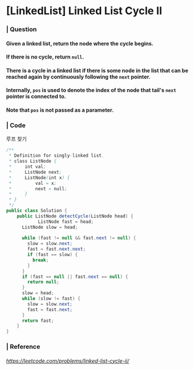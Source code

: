 # [LinkedList] Linked List Cycle II

### | Question

#### Given a linked list, return the node where the cycle begins.

#### If there is no cycle, return `null`.

#### There is a cycle in a linked list if there is some node in the list that can be reached again by continuously following the `next` pointer.

#### Internally, `pos` is used to denote the index of the node that tail's `next` pointer is connected to. 

#### Note that `pos` is not passed as a parameter.

### | Code

루프 찾기

```java
/**
 * Definition for singly-linked list.
 * class ListNode {
 *     int val;
 *     ListNode next;
 *     ListNode(int x) {
 *         val = x;
 *         next = null;
 *     }
 * }
 */
public class Solution {
    public ListNode detectCycle(ListNode head) {
			ListNode fast = head;
      ListNode slow = head;
      
      while (fast != null && fast.next != null) {
        slow = slow.next;
        fast = fast.next.next;
        if (fast == slow) {
          break; 
        }
      }
      if (fast == null || fast.next == null) {
        return null;
      }
      slow = head; 
      while (slow != fast) {
        slow = slow.next;
        fast = fast.next;
      }
      return fast; 
    }
}
```



### | Reference

###### https://leetcode.com/problems/linked-list-cycle-ii/